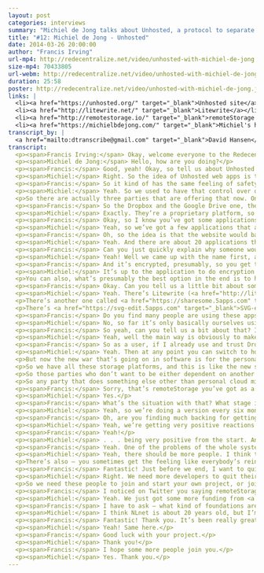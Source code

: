 ```yaml
---
layout: post
categories: interviews
summary: "Michiel de Jong talks about Unhosted, a protocol to separate web applications from where their data is stored. Plus a call for more developers to work on decentralized technologies, and how to get paid."
title: "#12: Michiel de Jong - Unhosted"
date: 2014-03-26 20:00:00
author: "Francis Irving"
url-mp4: http://redecentralize.net/video/unhosted-with-michiel-de-jong.mp4
size-mp4: 70433805
url-webm: http://redecentralize.net/video/unhosted-with-michiel-de-jong.webm
duration: 25:58
poster: http://redecentralize.net/video/unhosted-with-michiel-de-jong.jpg
links: |
  <li><a href="https://unhosted.org/" target="_blank">Unhosted site</a></li>
  <li><a href="http://litewrite.net/" target="_blank">Litewrite</a></li>
  <li><a href="http://remotestorage.io/" target="_blank">remoteStorage protocol</a></li>
  <li><a href="https://michielbdejong.com/" target="_blank">Michiel's homepage</a></li>
transcript_by: |
  <a href="mailto:dtranscribe@gmail.com" target="_blank">David Hansen</a>
transcript:
  <p><span>Francis Irving:</span> Okay, welcome everyone to the Redecentralize interview with Michiel de Jong, who is from the <a href="https://unhosted.org" target="_blank">Unhosted project</a>. I’m very excited to have him here, because it was actually the first modern-era decentralization project that I heard about. So, hello Michiel!</p>
  <p><span>Michiel de Jong:</span> Hello, how are you doing?</p>
  <p><span>Francis:</span> Good, yeah! Okay, so tell us about Unhosted — what does it do?</p>
  <p><span>Michiel:</span> Right. So the idea of Unhosted web apps is that they are websites that don’t store your user data. So normally when you use a website, it runs on a server that has a database where all your data goes. So you post a photo to the website, it goes into the database of the people who run the website. With an Unhosted website there’s no such database. So there’s still a website that comes from a server, but it comes as static content, and then your browser connects to your own server, which you should have yourself, and it stores the data directly to your server from the browser. So your browser connects to two servers now — one to get the website you’re visiting, and one to your own server which it uses as, say, the database server.</p>
  <p><span>Francis:</span> So it kind of has the same feeling of safety as — sorry to say this — but on say a Windows machine in the 1990s, when you might be running someone’s app but. . . ?</p>
  <p><span>Michiel:</span> Yeah. So we used to have that control over our data when we all installed software and computers came — so it used to be that you have your hard disk where everything happens, and when you want to use software you have to install it on your hard disk. And you have your own files on your hard disk, and nothing ever leaves there unless you send it somewhere else. And we’ve left that paradigm to go to more of a web-based — or a cloud-based — architecture, where all our data is on servers owned by other people. And so to go back to a situation where we can control our data, there’s two or three things you can do — one is to just store everything only on your device; and another thing would be to collaborate with others to have a peer-to-peer database, like a decentralized network where you store your data only with your friends; and the third thing you can do (it’s what we do) is actually the simplest thing, is to say, ‘Well, okay, data’s going to be on servers because it’s just so convenient; you can reinstall your device and the data’s still there, etc.,’ but have a server per user instead of a server per application provider.</p>
  <p>So there are actually three parties that are offering that now. One is Dropbox. They offer dropbox.js, where if you are a Dropbox user there are a few applications that support dropbox.js, where the data goes directly to your Dropbox account. Google Drive also supports it now (cross-origin storage). And then we’re the third one. So we have the <a href="http://remotestorage.io" target="_blank">remoteStorage protocol</a>, which is an open protocol, and which we publish as a nonprofit.</p>
  <p><span>Francis:</span> So the Dropbox and the Google Drive one, they let people write applications that store things on their CORS services, but they’re proprietary and locked in to those services, are they? whereas the remoteStorage is an open protocol?</p>
  <p><span>Michiel:</span> Exactly. They’re a proprietary platform, so Dropbox has the right to kick out any application when they’re not happy with it, and they can change the API when they want, and they are the only provider of Dropbox storage. But for an application environment it’s the same deal, they still don’t have to run a database because each user logs in with their own database, their own remoteStorage. But obviously the idea of the open protocol is that we can have an open market that’s robust against any commercial party defaulting or doing something else than what the users want.</p>
  <p><span>Francis:</span> Okay, so I know you’ve got some applications working already. Can you just talk through, from a user’s point of view, how one of those applications works?</p>
  <p><span>Michiel:</span> Yeah, so we’ve got a few applications that are now being used by a few early adopters. There’s not a lot yet. We don’t have a full platform yet that can replace your Facebook or your iPhone app platform, but the first few applications are there. So you go to the application, and then instead of logging in — like normally to a website you might log in with an email address and a password, but in this case you say ‘Connect to my remoteStorage,’ and then you put in what looks like an email address but it’s actually your storage address. So it’s user@provider. Then what happens is an OAuth dialog — so it redirects you to your own storage provider, asks you to log in, and it asks, ‘Do you allow this application to access your contacts and also read access to your photos?’ for instance, and then if you say ‘Allow’ you’re redirected back to the application — which is just OAuth, it’s the same as when you connect with Facebook or you log in with Twitter or something like that. And then everything else is just the same as using a normal website.</p>
  <p><span>Francis:</span> Oh, so the idea is that the website would basically say it’s using remoteStorage, and then you literally use email, but it has to be one that’s compatible with remoteStorage.</p>
  <p><span>Michiel:</span> Yeah. And there are about 20 applications that support this now, and there’s software you can run to run your own remoteStorage server. There’s also a commercial provider called <a href="https://5apps.com" target="_blank">5apps</a>. They’re a start-up, also part of the Unhosted movement. They’re friends of ours, and they’re offering remoteStorage now to people who want to have it. So you can get an account with them and then go to the unhosted.org website; there’s a list of <a href="https://unhosted.org/apps" target="_blank">example apps</a> which you can try out.</p>
  <p><span>Francis:</span> Can you just quickly explain why someone would want to use hosted storage with Unhosted? I can guess why, but I’m just. . .</p>
  <p><span>Michiel:</span> Yeah! Well we came up with the name first, and then we started thinking about how to build it. So the first idea was to not host anything, to do everything only peer-to-peer, but then we found out that actually a much more viable — and what we thought a better architecture — would be to do per-user hosted. But ‘per-user hosted’ doesn’t sound as intriguing either, so we changed the name.</p>
  <p><span>Francis:</span> And it’s encrypted, presumably, so you get the separation still of the code and the data.</p>
  <p><span>Michiel:</span> It’s up to the application to do encryption at the application level. When applications want to work together — so they want to use the same address book, for instance, then if you have encrypted contacts in your address book then other applications might not be able to use them. So for now the applications can do the encryption at the application level, but at the storage level you can obviously encrypt all you want. You can encrypt the hard drive so that if that server gets raided by some government, that they cannot get to your data.</p>
  <p>You can also, what’s presumably the best option in the end is to host a server in your house, like a FreedomBox, and then you know that the government would need a warrant to get to your data, and that most commercial parties will not be able to get into your house. But we don’t build the encryption into the cross-origin storage protocol, we just define how you can connect an application with a per-user storage server, and then you can do encryption under that level and also on top of it.</p>
  <p><span>Francis:</span> Okay. Can you tell us a little bit about some of the applications, like what the most popular and well-made applications are, ones that maybe people could start using for something straightaway?</p>
  <p><span>Michiel:</span> Yeah. There’s Litewrite (<a href="http://litewrite.net" target="_blank">litewrite.net</a>) which is a simple, minimalistic text editor, so you can take notes, you can write blog posts, you can write letters. And so there are not a lot of formatting options like inserting graphs and stuff like that, but just for editing text and not being distracted, it’s a really cool editor. And it also works very well on smartphones where you can scroll in the list of documents and then click one which you want to edit.</p>
  <p>There’s another one called <a href="https://sharesome.5apps.com" target="_blank">Sharesome</a> which allows you to share photos and other files with people, and it just gives you a URL which you can then share. So you upload something which goes to your storage, and then you get the URL for it.</p>
  <p>There’s <a href="https://svg-edit.5apps.com" target="_blank">SVG-edit</a> which allows you to create diagrams — I bit like, I think it’s called Google Draw in Google Docs where you can create diagrams — and it creates them as .svg and it runs entirely in the browser, and then saves the .svg file to your remoteStorage.</p>
  <p><span>Francis:</span> Do you find many people are using these apps extensively? Or what kind of people is it who are taking them up at the moment?</p>
  <p><span>Michiel:</span> No, so far it’s only basically ourselves using it. We’ve worked on trying out how to build the platform and how to make it possible for app developers to develop apps. And so far we have been working on that, and when app developers have come we’ve worked with them to improve the experience, but there haven’t been a lot of — apart from these 20 apps there haven’t been like any big companies that have said, ‘Okay, we’re going to build our next applications using your protocol.’ It’s mainly been enthusiasts writing these applications. So at this point we have a product more towards app developers and not yet towards end users, but we think that within a year or two, the apps will be there and then end users can also just say, ‘Okay, I’m going to use that for part of the things I do with my computer.’</p>
  <p><span>Francis:</span> So yeah, can you tell us a bit about that? I’m quite intrigued that you just said you were looking for a big company to maybe take it on and use it. So can you tell us the different ways you think you can get a large number of people to start using the apps?</p>
  <p><span>Michiel:</span> Yeah, well the main way is obviously to make it attractive for application developers. So one thing we are doing with the client-side library, which we will be doing, is to include the other two platforms — dropbox.js and the Google Drive JavaScript API — in the library with one common interface, so that if you develop an application and you just want people to be able to use your application, and you want to give them the freedom to use a remoteStorage account, but you don’t want to lose users over that — which is obviously a concern for an application developer saying, ‘Well, I’ll have a very small market if I do that.’ So then you just. . .</p>
  <p><span>Francis:</span> So as a user, if I already use and trust Dropbox I’d just be able to use the app with Dropbox, but then switch later on the same application and use remoteStorage?</p>
  <p><span>Michiel:</span> Yeah. Then at any point you can switch to hosting your own server, or staying with Dropbox if you’re still happy with them, or switching to some other remoteStorage provider. So the other thing we’re thinking — there’s like the free-software movement which wants to keep everything, everybody free (free technology), and there’s also obviously different providers having all kinds of wars over platforms. It used to be mainframes fighting each other for market share, and then the free-software movement started with freedom from mainframe software. Then it was the PC’s hardware. Then in the 90s it became operating systems. And all of those are — we have freedom there now. We cannot have entirely free firmware yet, but we can have Linux as our operating system. We’ve had the browser wars, which were almost lost. It was about to be all Explorer, and then magically that was still won by free software, which we should really be very happy for. So we’ve got several browsers now.</p>
  <p>But now the new war that’s going on in software is for the personal storage. So there’s obviously Dropbox, which we all know, but which we may not think so much about. We are always saying, like, ‘Apple’s about the iPhone and the Mac,’ but if you think about it, all your contacts are synced via iCloud, application data is also synced via iCloud, and if you take a photo it also goes to your iCloud. So iCloud is actually also a personal storage platform just like Dropbox. Then there’s Google Drive, SkyDrive for Microsoft — if you buy a new computer with Windows it asks you to log in with your Microsoft account and offers to store your files on SkyDrive. And even Ubuntu, who are a Linux distribution, are doing Ubuntu One as their storage platform. It used to based on CouchDB, but I mean, it’s a proprietary platform which they want people to store their data on.</p>
  <p>So we have all these storage platforms, and this is like the new software freedom war, right? So we’ve had browsers, we’ve had operating systems; now we have personal web servers. And we are, at this point, the main (that we know of) open proposal in that area, so we think — another war that’s going on is obviously smartphones. So you have iPhone, and Android, Firefox OS, and there I think mobile operators are very interested in not giving away power to the handset providers and the handset operating system providers. So you see like Samsung doing ‘tee-zen’ or Tizen or whatever they call it, and you see a lot of interest in cheap markets, and countries who don’t want to be dependent on the U.S., like Brazil has also pushed LibreOffice a lot, and they’re also now one of the countries adopting Firefox OS.</p>
  <p>So those parties who don’t want to be either dependent on another commercial power, like Nokia doesn’t want to be — well, Nokia’s with Microsoft now, but, for instance Samsung doesn’t want to be dependent on Android, right? And so for them it’s interesting to have something else. And this open platform where they’re not going to lock in users, but they’re going to stop users from being locked into some other power which is their competitor. They were looking to disrupt the market, I think, instead of monetizing it. So I think a party that would like to open up the personal cloud market would be like a mobile provider or a handset manufacturer. It can also be like Vodafone that say, ‘Okay, we’re going to give all our users. . .’ — you’ve seen in Germany big Internet providers now offering ownClouds to their users, so every user gets an ownCloud account. And obviously they’re all looking to make sure that what they offer is valuable, and if people don’t care about where they get their connection anymore, they just care about their cloud provider, then that takes the attention away from what they’re producing.</p>
  <p>So any party that does something else other than personal cloud might want to just create some disruption in that market. And then we’ve got our protocol as an Internet draft now at IETF, and most of these big companies are looking there, and that’s the place they would look for it. So at some point if they want to, they can pick it up and start using it.</p>
  <p><span>Francis:</span> Sorry, that’s remoteStorage you’ve got as a. . . ?</p>
  <p><span>Michiel:</span> Yes.</p>
  <p><span>Francis:</span> What’s the situation with that? What stage is that at, and what’s the process like, just briefly?</p>
  <p><span>Michiel:</span> Yeah, so we’re doing a version every six months. We’re now finalizing the seventh one, which is the third one which we’re doing as an Internet draft, so it’s the <a href="http://tools.ietf.org/html/draft-dejong-remotestorage-02" target="_blank">remotestorage-02</a> filename. And yeah, we’re discussing about how to change the text, we’re versioning it on GitHub, and every six months we publish it and then storage providers can implement it. And we do the remoteStorage.js client library, which is currently the only client so whenever we change the spec it’s easy to change that, but in theory other people could also write their own clients. And then this text. . .</p>
  <p><span>Francis:</span> Oh, are you finding much backing for getting it made into a standard? What would it be like if that. . . ?</p>
  <p><span>Michiel:</span> Yeah, we’re getting very positive reactions always. Also from people who know what they’re talking about, they say — well, like you for instance. . .</p>
  <p><span>Francis:</span> Yeah!</p>
  <p><span>Michiel:</span> . . . being very positive from the start. And I mean, that’s the confirmation you’re getting. Otherwise it’s — normally when you work in a job, you get your salary and then you know you’ve done a good job, and if you get a raise you know you’ve done a very good job, but if you’re working nonprofit then you have to go by the sort of reactions you get.</p>
  <p><span>Francis:</span> Yeah. One of the problems of the whole system at the moment is people don’t really get rewarded for protocols in the same way they get rewarded for making a Snapchat or something, so it’s good to have people like you putting the energy into them.</p>
  <p><span>Michiel:</span> Yeah, there should be more people. I think the main thing is, it’s not that people — obviously if you work nonprofit you’re going to earn less money than if you work in a company, right? And I don’t think that for most people it’s so important to have a lot of money, but it’s just that there’s also a confirmation that you’re doing the right thing, so you have to be really convinced about yourself, I guess, that what you’re doing is worth something to be able to do that. And you see a lot of projects that just go away after a year, which is a pity.</p>
  <p>There’s also — you sometimes get the feeling like everybody’s reinventing the wheel, like everybody starts a project and it’s the same again. I don’t think that’s so much the case; we just see it that way. I think it’s actually probably more in commercial technology where everybody creates another start-up that does local, social things, buying stuff with your friends and stuff, and there are thousands of them that all try to reinvent the same thing. Whereas in free technology we’re way less people, but I think with few people we’re having a big impact on what the future of technology could be.</p>
  <p><span>Francis:</span> Fantastic! Just before we end, I want to quickly ask you what people can do at the moment? Like what do you most need help at, or support in, to make the project work?</p>
  <p><span>Michiel:</span> Right. We need more developers to quit their job and join the revolution! That’s the main thing. That’s the main thing. And it’s easy to get — once somebody says, ‘Okay, I’m going to do this. This is important, and this is what I’m going to work on,’ then it’s very easy to get funding. It’s not so easy to get a market-rate salary. So we’re not going to be able to get the same money that you’d have at a company. But maybe you have got some savings, or you don’t have to drive a car, or especially if you don’t have to commute to an office anymore you don’t have to drive a car.</p>
  <p>So we need these people to join and start your own project, or join some project; join our project. More people should do that, because it’s really important that the world has free technology. And otherwise if you’re — yeah, everybody can of course be aware of this and talk about it. It’s an important issue that we should not forget about, and so if you see somebody using Firefox you can just say, ‘Hey, did you know that’s free software? Do you know what that means, and why it’s important?’ Just make sure that people stay aware of that. But what we mainly need is more developers quitting their jobs and working for free technology.</p>
  <p><span>Francis:</span> I noticed on Twitter you saying remoteStorage is hiring at the moment. Can you tell us a bit about that?</p>
  <p><span>Michiel:</span> Yeah. We just got some more funding from <a href="http://www.nlnet.nl" target="_blank">NLnet</a>. We’re kindly being sponsored by NLnet, which is a Dutch foundation, and <a href="http://www.wauland.de/en" target="_blank">Wau Holland Stiftung</a>, which is a German foundation. And now they just gave some more money, so we’ve said ten euros per hour, which is what — we used to say a thousand euros per month, which is sort of what we live on, and now we say ten euros per hour so it’s more flexible. So somebody could say, ‘Okay, I’m coming for a few weeks,’ doing some work, publishing that, and then you say, ‘Okay, I worked 26 hours,’ and then you just get €260. So that’s the system we’re using now. So if any developer wants to try it out, we’ve got this funding. And we could pay more but then the money would end sooner, and I don’t think. . .</p>
  <p><span>Francis:</span> I have to ask — what kind of foundations are those? Are they really new, or are they like really old ones whose mission happens to fit with what you’re doing?</p>
  <p><span>Michiel:</span> I think NLnet is about 20 years old, but I’m really guessing here now. And Wau Holland Stiftung is probably about 10 years old I think, but they’ve only recently started sponsoring — well, they sponsored WikiLeaks, and they’re now sponsoring us. And so, NLnet came from where the Dutch Internet was sold to a commercial provider, and that was set into a fund to sponsor free Internet projects, and Wau Holland Stiftung was from the legacy of Wau Holland, who was one of the fathers of the Chaos Computer Club. So these foundations are just — and there’s also crowdfunding. If you’re really serious about building free technology then it’s very easy to get started just with your own savings, and then once you’ve got something going you can set up a crowdfunding campaign, and then if people will retweet it and if you’re serious about it and you don’t need a market-rate salary — and you have to say no to the job offers, of course — then yeah, it’s fun work.</p>
  <p><span>Francis:</span> Fantastic! Thank you. It’s been really great talking with you.</p>
  <p><span>Michiel:</span> Yeah! Same here.</p>
  <p><span>Francis:</span> Good luck with your project.</p>
  <p><span>Michiel:</span> Thank you!</p>
  <p><span>Francis:</span> I hope some more people join you.</p>
  <p><span>Michiel:</span> Yes. Thank you.</p>
---
```

